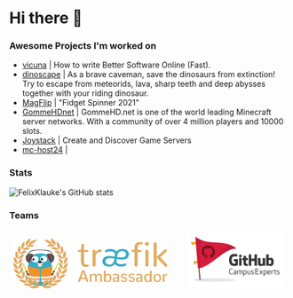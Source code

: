 # Hi there 👋

### Awesome Projects I'm worked on

- [vicuna](https://github.com/vicuna-io) | How to write Better Software Online (Fast).
- [dinoscape](https://dinoscape.com) | As a brave caveman, save the dinosaurs from extinction! Try to escape from meteorids, lava, sharp teeth and deep abysses together with your riding dinosaur.
- [MagFlip](https://magflip.com) | "Fidget Spinner 2021"
- [GommeHDnet](https://gommehd.net) | GommeHD.net is one of the world leading Minecraft server networks. With a community of over 4 million players and 10000 slots.
- [Joystack](https://joystack.com) | Create and Discover Game Servers
- [mc-host24](https://mc-host24.de/) | 

### Stats

![FelixKlauke's GitHub stats](https://github-readme-stats.vercel.app/api?username=FelixKlauke&count_private=true)

### Teams

<p align="center">
  <img alt="Light" src="img/treaefik.png" width="55%">
&nbsp; &nbsp; &nbsp; &nbsp;
  <img alt="Dark" src="img/campus-expert.png" width="35%">
</p>

<!--
**FelixKlauke/felixklauke** is a ✨ _special_ ✨ repository because its `README.md` (this file) appears on your GitHub profile.

Here are some ideas to get you started:

- 🔭 I’m currently working on ...
- 🌱 I’m currently learning ...
- 👯 I’m looking to collaborate on ...
- 🤔 I’m looking for help with ...
- 💬 Ask me about ...
- 📫 How to reach me: ...
- 😄 Pronouns: ...
- ⚡ Fun fact: ...
-->
